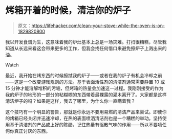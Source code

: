 # 烤箱开着的时候，清洁你的炉子

> 原文：<https://lifehacker.com/clean-your-stove-while-the-oven-is-on-1829820800>

我以开发食谱为生，这意味着我的炉灶基本上总是一场灾难。打扫很糟糕，尽管我知道从长远来看这会带来更多的工作，但我会找任何借口来避免擦炉子上溅出来的油。

Watch

最近，我开始在烤东西的时候擦拭我的炉子——或者在我的炉子有机会冷却之前——这是一个改变游戏规则的方法。基于表面活性剂的清洁剂通常需要静置 10 或 15 分钟才能溶解堆积的污垢，但烤箱的热量会加速这一过程。我刚刚接受的作为我的炉子的地形的一部分的粘糊糊的东西带着最裸露的灌木离开了。大家都是这样清洁炉子的吗？如果是这样，我去了哪里，为什么你一直瞒着我？

这个技巧有一个明显的警告，那就是你永远不要用易燃的清洁产品来尝试。即使你的烤箱已经关闭并迅速冷却，在热的表面喷洒清洁剂也是一个糟糕的举动。坚持使用基于清洁剂的产品或上好的陈醋，记住热量有驱散气味的作用——所以不要喷任何你真正讨厌的东西。